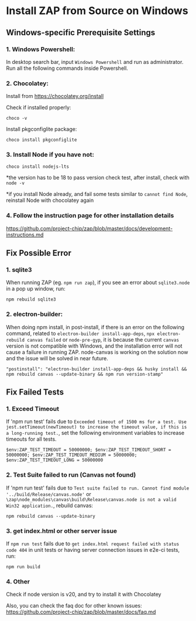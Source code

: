 # Install ZAP from Source on Windows

## Windows-specific Prerequisite Settings

### 1. Windows Powershell:

In desktop search bar, input `Windows Powershell` and run as administrator. Run all the following commands inside Powershell.

### 2. Chocolatey:

Install from https://chocolatey.org/install

Check if installed properly:

```
choco -v
```

Install pkgconfiglite package:

```
choco install pkgconfiglite
```

### 3. Install Node if you have not:

```
choco install nodejs-lts
```

\*the version has to be 18 to pass version check test, after install, check with `node -v`

\*if you install Node already, and fail some tests similar to `cannot find Node`, reinstall Node with chocolatey again

### 4. Follow the instruction page for other installation details

https://github.com/project-chip/zap/blob/master/docs/development-instructions.md

## Fix Possible Error

### 1. sqlite3

When running ZAP (eg. `npm run zap`), if you see an error about `sqlite3.node` in a pop up window, run:

```
npm rebuild sqlite3
```

### 2. electron-builder:

When doing npm install, in post-install, if there is an error on the following command, related to `electron-builder install-app-deps`, `npx electron-rebuild canvas failed` or `node-pre-gyp`, it is because the current `canvas` version is not compatible with Windows, and the installation error will not cause a failure in running ZAP. node-canvas is working on the solution now and the issue will be solved in near future.

```
"postinstall": "electron-builder install-app-deps && husky install && npm rebuild canvas --update-binary && npm run version-stamp"
```

## Fix Failed Tests

### 1. Exceed Timeout

If 'npm run test' fails due to `Exceeded timeout of 1500 ms for a test. Use jest.setTimeout(newTimeout) to increase the timeout value, if this is a long-running test.`, set the following environment variables to increase timeouts for all tests.

```
$env:ZAP_TEST_TIMEOUT = 50000000; $env:ZAP_TEST_TIMEOUT_SHORT = 50000000; $env:ZAP_TEST_TIMEOUT_MEDIUM = 50000000; $env:ZAP_TEST_TIMEOUT_LONG = 50000000
```

### 2. Test Suite failed to run (Canvas not found)

If 'npm run test' fails due to `Test suite failed to run. Cannot find module '../build/Release/canvas.node'` or `\zap\node_modules\canvas\build\Release\canvas.node is not a valid Win32 application.`, rebuild canvas:

```
npm rebuild canvas --update-binary
```

### 3. get index.html or other server issue

If `npm run test` fails due to `get index.html request failed with status code 404` in unit tests or having server connection issues in e2e-ci tests, run:

```
npm run build
```

### 4. Other

Check if node version is v20, and try to install it with Chocolatey

Also, you can check the faq doc for other known issues: https://github.com/project-chip/zap/blob/master/docs/faq.md
